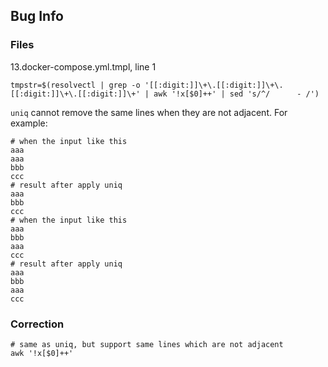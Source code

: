 ## Bug Info
### Files
13.docker-compose.yml.tmpl, line 1
```shell
tmpstr=$(resolvectl | grep -o '[[:digit:]]\+\.[[:digit:]]\+\.[[:digit:]]\+\.[[:digit:]]\+' | awk '!x[$0]++' | sed 's/^/      - /')
```
`uniq` cannot remove the same lines when they are not adjacent. For example:
```shell
# when the input like this
aaa
aaa
bbb
ccc
# result after apply uniq
aaa
bbb
ccc
# when the input like this
aaa
bbb
aaa
ccc
# result after apply uniq
aaa
bbb
aaa
ccc
```
### Correction
```shell
# same as uniq, but support same lines which are not adjacent
awk '!x[$0]++'
```